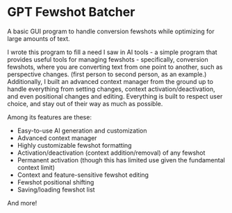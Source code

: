 # GPT Fewshot Batcher

A basic GUI program to handle conversion fewshots while optimizing for large amounts of text.

I wrote this program to fill a need I saw in AI tools - a simple program that provides useful tools for managing fewshots - specifically, conversion fewshots, where you are converting text from one point to another, such as perspective changes. (first person to second person, as an example.) Additionally, I built an advanced context manager from the ground up to handle everything from setting changes, context activation/deactivation, and even positional changes and editing. Everything is built to respect user choice, and stay out of their way as much as possible.

Among its features are these:

* Easy-to-use AI generation and customization
* Advanced context manager
* Highly customizable fewshot formatting
* Activation/deactivation (context addition/removal) of any fewshot
* Permanent activation (though this has limited use given the fundamental context limit)
* Context and feature-sensitive fewshot editing
* Fewshot positional shifting
* Saving/loading fewshot list

And more!
